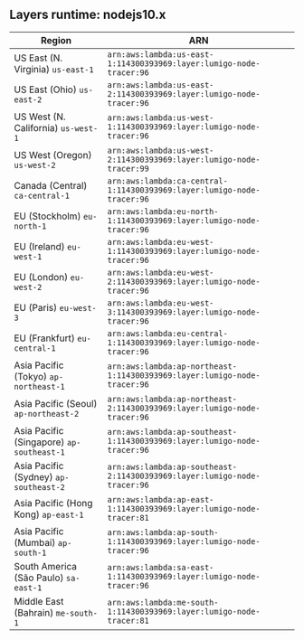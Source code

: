Layers runtime: nodejs10.x
----
| Region | ARN |
| --- | --- |
|US East (N. Virginia)  `us-east-1`|`arn:aws:lambda:us-east-1:114300393969:layer:lumigo-node-tracer:96`|
|US East (Ohio)  `us-east-2`|`arn:aws:lambda:us-east-2:114300393969:layer:lumigo-node-tracer:96`|
|US West (N. California)  `us-west-1`|`arn:aws:lambda:us-west-1:114300393969:layer:lumigo-node-tracer:96`|
|US West (Oregon)  `us-west-2`|`arn:aws:lambda:us-west-2:114300393969:layer:lumigo-node-tracer:99`|
|Canada (Central)  `ca-central-1`|`arn:aws:lambda:ca-central-1:114300393969:layer:lumigo-node-tracer:96`|
|EU (Stockholm)  `eu-north-1`|`arn:aws:lambda:eu-north-1:114300393969:layer:lumigo-node-tracer:96`|
|EU (Ireland)  `eu-west-1`|`arn:aws:lambda:eu-west-1:114300393969:layer:lumigo-node-tracer:96`|
|EU (London)  `eu-west-2`|`arn:aws:lambda:eu-west-2:114300393969:layer:lumigo-node-tracer:96`|
|EU (Paris)  `eu-west-3`|`arn:aws:lambda:eu-west-3:114300393969:layer:lumigo-node-tracer:96`|
|EU (Frankfurt)  `eu-central-1`|`arn:aws:lambda:eu-central-1:114300393969:layer:lumigo-node-tracer:96`|
|Asia Pacific (Tokyo)  `ap-northeast-1`|`arn:aws:lambda:ap-northeast-1:114300393969:layer:lumigo-node-tracer:96`|
|Asia Pacific (Seoul)  `ap-northeast-2`|`arn:aws:lambda:ap-northeast-2:114300393969:layer:lumigo-node-tracer:96`|
|Asia Pacific (Singapore)  `ap-southeast-1`|`arn:aws:lambda:ap-southeast-1:114300393969:layer:lumigo-node-tracer:96`|
|Asia Pacific (Sydney)  `ap-southeast-2`|`arn:aws:lambda:ap-southeast-2:114300393969:layer:lumigo-node-tracer:96`|
|Asia Pacific (Hong Kong)  `ap-east-1`|`arn:aws:lambda:ap-east-1:114300393969:layer:lumigo-node-tracer:81`|
|Asia Pacific (Mumbai)  `ap-south-1`|`arn:aws:lambda:ap-south-1:114300393969:layer:lumigo-node-tracer:96`|
|South America (São Paulo)  `sa-east-1`|`arn:aws:lambda:sa-east-1:114300393969:layer:lumigo-node-tracer:96`|
|Middle East (Bahrain)  `me-south-1`|`arn:aws:lambda:me-south-1:114300393969:layer:lumigo-node-tracer:81`|
